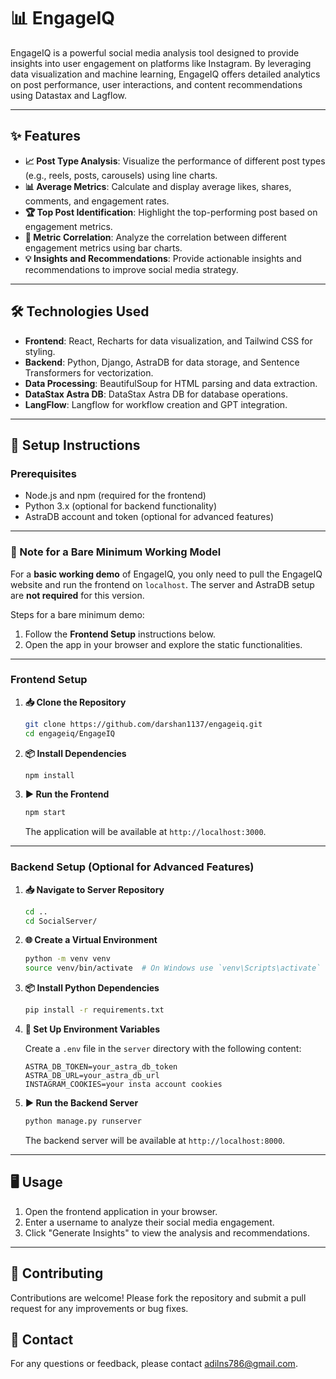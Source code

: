 # 📊 EngageIQ

EngageIQ is a powerful social media analysis tool designed to provide insights into user engagement on platforms like Instagram. By leveraging data visualization and machine learning, EngageIQ offers detailed analytics on post performance, user interactions, and content recommendations using Datastax and Lagflow.

---

## ✨ Features

- **📈 Post Type Analysis**: Visualize the performance of different post types (e.g., reels, posts, carousels) using line charts.
- **📊 Average Metrics**: Calculate and display average likes, shares, comments, and engagement rates.
- **🏆 Top Post Identification**: Highlight the top-performing post based on engagement metrics.
- **🔗 Metric Correlation**: Analyze the correlation between different engagement metrics using bar charts.
- **💡 Insights and Recommendations**: Provide actionable insights and recommendations to improve social media strategy.

---

## 🛠️ Technologies Used

- **Frontend**: React, Recharts for data visualization, and Tailwind CSS for styling.
- **Backend**: Python, Django, AstraDB for data storage, and Sentence Transformers for vectorization.
- **Data Processing**: BeautifulSoup for HTML parsing and data extraction.
- **DataStax Astra DB**: DataStax Astra DB for database operations.
- **LangFlow**: Langflow for workflow creation and GPT integration.
---

## 🚀 Setup Instructions

### Prerequisites

- Node.js and npm (required for the frontend)
- Python 3.x (optional for backend functionality)
- AstraDB account and token (optional for advanced features)

---

### 📝 Note for a Bare Minimum Working Model

For a **basic working demo** of EngageIQ, you only need to pull the EngageIQ website and run the frontend on `localhost`. The server and AstraDB setup are **not required** for this version.

Steps for a bare minimum demo:
1. Follow the **Frontend Setup** instructions below.
2. Open the app in your browser and explore the static functionalities.

---

### Frontend Setup

1. **📥 Clone the Repository**

   ```bash
   git clone https://github.com/darshan1137/engageiq.git
   cd engageiq/EngageIQ
   ```

2. **📦 Install Dependencies**

   ```bash
   npm install
   ```

3. **▶️ Run the Frontend**

   ```bash
   npm start
   ```

   The application will be available at `http://localhost:3000`.

---

### Backend Setup (Optional for Advanced Features)

1. **📥 Navigate to Server Repository**

   ```bash
   cd ..
   cd SocialServer/
   ```

2. **🌐 Create a Virtual Environment**

   ```bash
   python -m venv venv
   source venv/bin/activate  # On Windows use `venv\Scripts\activate`
   ```

3. **📦 Install Python Dependencies**

   ```bash
   pip install -r requirements.txt
   ```

4. **🔑 Set Up Environment Variables**

   Create a `.env` file in the `server` directory with the following content:

   ```plaintext
   ASTRA_DB_TOKEN=your_astra_db_token
   ASTRA_DB_URL=your_astra_db_url
   INSTAGRAM_COOKIES=your insta account cookies
   ```

5. **▶️ Run the Backend Server**

   ```bash
   python manage.py runserver
   ```

   The backend server will be available at `http://localhost:8000`.

---

## 🖥️ Usage

1. Open the frontend application in your browser.
2. Enter a username to analyze their social media engagement.
3. Click "Generate Insights" to view the analysis and recommendations.

---

## 🤝 Contributing

Contributions are welcome! Please fork the repository and submit a pull request for any improvements or bug fixes.



## 📧 Contact

For any questions or feedback, please contact [adilns786@gmail.com](mailto:adilns786@gmail.com).
